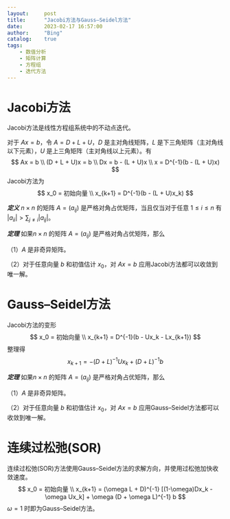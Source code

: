 ```yaml
---
layout:     post
title:      "Jacobi方法与Gauss–Seidel方法"
date:       2023-02-17 16:57:00
author:     "Bing"
catalog:    true
tags:
    - 数值分析
    - 矩阵计算
    - 方程组
    - 迭代方法
---
```


# Jacobi方法
Jacobi方法是线性方程组系统中的不动点迭代。

对于 $Ax = b$，令 $A = D + L + U$，$D$ 是主对角线矩阵，$L$ 是下三角矩阵（主对角线以下元素），$U$ 是上三角矩阵（主对角线以上元素）。有
$$
    Ax = b \\
    (D + L + U)x = b \\
    Dx = b - (L + U)x \\
    x = D^{-1}(b - (L + U)x)
$$
Jacobi方法为
$$
    x_0 = 初始向量 \\
    x_{k+1} = D^{-1}(b - (L + U)x_k)
$$

***定义***
$n \times n$ 的矩阵 $A = (a_{ij})$ 是严格对角占优矩阵，当且仅当对于任意 $1 \leq i \leq n$ 有 $|a_{ii}| > \sum_{j \neq i}|a_{ij}|$。

***定理***
如果$n \times n$ 的矩阵 $A = (a_{ij})$ 是严格对角占优矩阵，那么

（1）$A$ 是非奇异矩阵。

（2）对于任意向量 $b$ 和初值估计 $x_0$，对 $Ax = b$ 应用Jacobi方法都可以收敛到唯一解。

# Gauss–Seidel方法
Jacobi方法的变形
$$
    x_0 = 初始向量 \\
    x_{k+1} = D^{-1}(b - Ux_k - Lx_{k+1})
$$
整理得
$$
    x_{k+1} = -(D + L)^{-1} Ux_k + (D + L)^{-1}b
$$

***定理***
如果$n \times n$ 的矩阵 $A = (a_{ij})$ 是严格对角占优矩阵，那么

（1）$A$ 是非奇异矩阵。

（2）对于任意向量 $b$ 和初值估计 $x_0$，对 $Ax = b$ 应用Gauss–Seidel方法都可以收敛到唯一解。

# 连续过松弛(SOR)
连续过松弛(SOR)方法使用Gauss–Seidel方法的求解方向，并使用过松弛加快收敛速度。
$$
    x_0 = 初始向量 \\
    x_{k+1} = (\omega L + D)^{-1} [(1-\omega)Dx_k - \omega Ux_k] + \omega (D + \omega L)^{-1} b
$$
$\omega = 1$ 时即为Gauss–Seidel方法。